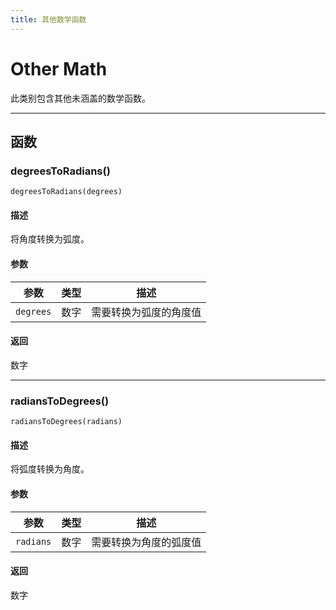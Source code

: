 ```yaml
---
title: 其他数学函数
---
```

# Other Math

此类别包含其他未涵盖的数学函数。

---

## 函数

### degreesToRadians()

`degreesToRadians(degrees)`

#### 描述

将角度转换为弧度。

#### 参数

| 参数 | 类型 | 描述 |
| --- | --- | --- |
| `degrees` | 数字 | 需要转换为弧度的角度值 |

#### 返回

数字

---

### radiansToDegrees()

`radiansToDegrees(radians)`

#### 描述

将弧度转换为角度。

#### 参数

| 参数 | 类型 | 描述 |
| --- | --- | --- |
| `radians` | 数字 | 需要转换为角度的弧度值 |

#### 返回

数字
